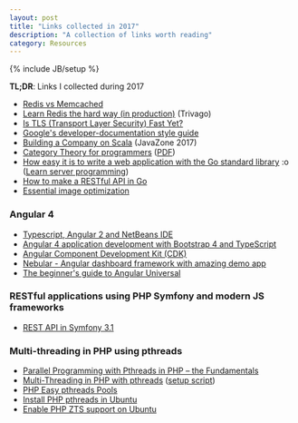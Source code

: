 ```yaml
---
layout: post
title: "Links collected in 2017"
description: "A collection of links worth reading"
category: Resources
---
```

{% include JB/setup %}

**TL;DR**: Links I collected during 2017

- [Redis vs Memcached](https://stackoverflow.com/a/11257333/1977778)
- [Learn Redis the hard way (in production)][1] (Trivago)
- [Is TLS (Transport Layer Security) Fast Yet?][2]
- [Google's developer-documentation style guide][3]
- [Building a Company on Scala][15] (JavaZone 2017)
- [Category Theory for programmers][16] ([PDF][17])
- [How easy it is to write a web application with the Go standard library][19] :o ([Learn server programming][20])
- [How to make a RESTful API in Go][21]
- [Essential image optimization][22]

### Angular 4
- [Typescript, Angular 2 and NetBeans IDE][4]
- [Angular 4 application development with Bootstrap 4 and TypeScript][6]
- [Angular Component Development Kit (CDK)][13]
- [Nebular - Angular dashboard framework with amazing demo app][14]
- [The beginner's guide to Angular Universal][18]

<!--more-->

### RESTful applications using PHP Symfony and modern JS frameworks

- [REST API in Symfony 3.1][5]

### Multi-threading in PHP using pthreads

- [Parallel Programming with Pthreads in PHP – the Fundamentals][7]
- [Multi-Threading in PHP with pthreads][8] ([setup script][11])
- [PHP Easy pthreads Pools][9]
- [Install PHP pthreads in Ubuntu][10]
- [Enable PHP ZTS support on Ubuntu][12]


[1]: http://tech.trivago.com/2017/01/25/learn-redis-the-hard-way-in-production/
[2]: https://istlsfastyet.com
[3]: https://developers.google.com/style/highlights
[4]: https://jaxenter.com/typescript-angular-2-and-netbeans-ide-an-unbeatable-trio-125443.html
[5]: https://www.cloudways.com/blog/rest-api-in-symfony-3-1/
[6]: http://www.dotnetcurry.com/angularjs/1366/angular-4-app-typescript-bootstrap
[7]: https://www.sitepoint.com/parallel-programming-pthreads-php-fundamentals/
[8]: https://gist.github.com/krakjoe/6437782
[9]: https://gist.github.com/krakjoe/9384409
[10]: https://github.com/krakjoe/pthreads/issues/584#issuecomment-203789074
[11]: https://stackoverflow.com/a/44758476/1977778
[12]: https://www.digitalocean.com/community/questions/enable-zts-support-on-ubuntu-14-04
[13]: http://amcdnl.com/2017/10/01/angular-component-developer-kit/
[14]: https://github.com/akveo/nebular
[15]: https://2017.javazone.no/program/98bee4618d804d61b0934c92e6c5c164
[16]: https://github.com/hmemcpy/milewski-ctfp-pdf
[17]: https://github.com/hmemcpy/milewski-ctfp-pdf/releases/download/v0.1/category-theory-for-programmers.pdf
[18]: https://davidea.st/articles/the-beginners-guide-to-angular-universal
[19]: https://golang.org/doc/articles/wiki/
[20]: https://github.com/golang/go/wiki/LearnServerProgramming
[21]: https://thenewstack.io/make-a-restful-json-api-go/
[22]: https://images.guide/
